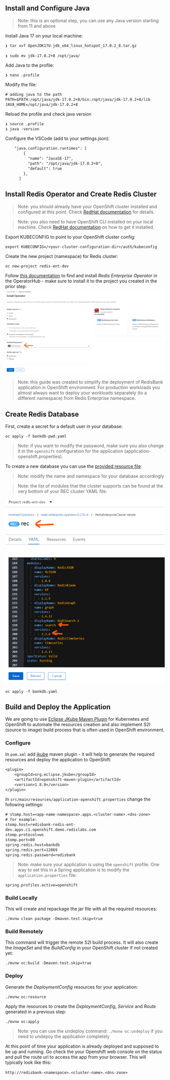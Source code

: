 ## Install and Configure Java

> Note: this is an optional step, you can use any Java version starting from 11 and above

Install Java 17 on your local machine:
```
❯ tar xvf OpenJDK17U-jdk_x64_linux_hotspot_17.0.2_8.tar.gz

❯ sudo mv jdk-17.0.2+8 /opt/java/
```

Add Java to the profile:
```
❯ nano .profile
```

Modify the file:
```
# adding java to the path
PATH=$PATH:/opt/java/jdk-17.0.2+8/bin:/opt/java/jdk-17.0.2+8/lib
JAVA_HOME=/opt/java/jdk-17.0.2+8
```

Reload the profile and check java version
```
❯ source .profile
❯ java -version
```

Configure the VSCode (add to your settings.json):

```
    "java.configuration.runtimes": [
        {
          "name": "JavaSE-17",
          "path": "/opt/java/jdk-17.0.2+8",
          "default": true
        },
      ]
```

## Install Redis Operator and Create Redis Cluster

> Note: you should already have your OpenShift cluster installed and configured at this point. Check [RedHat documentation](https://docs.openshift.com/container-platform/4.9/installing/index.html) for details.

> Note: you also need to have OpenShift CLI installed on your local machine. Check [RedHat documentation](https://docs.openshift.com/container-platform/4.9/cli_reference/openshift_cli/getting-started-cli.html) on how to get it installed.

Export KUBECONFIG to point to your OpenShift cluster config:
```
export KUBECONFIG=/<your-cluster-configuration-dir>/auth/kubeconfig
```

Create the new project (namespace) for Redis cluster:
```
oc new-project redis-ent-dev
```
Follow [this documentation](https://github.com/RedisLabs/redis-enterprise-k8s-docs/tree/master/openshift/OLM) to find and install _Redis Enterprise Operator_ in the OperatorHub - make sure to install it to the project you created in the prior step:
![](images/install_operator.png)

> Note: this guide was created to simplify the deployment of RedisBank application in OpenShift environment. For production workloads you almost always want to deploy your workloads separately (to a different namespace) from Redis Enterprise namespace. 

## Create Redis Database

First, create a secret for a default user in your database:

```
oc apply -f bankdb-pwd.yaml
```

> Note: if you want to modify the password, make sure you also change it in the `openshift` configuration for the application (application-openshift.properties).

To create a new database you can use the [provided resource file](bankdb.yaml):

> Note: modify the name and namespace for your database accordingly

> Note: the list of modules that the cluster supports can be found at the very bottom of your REC cluster YAML file:

![](images/modules_versions.png)

```
oc apply -f bankdb.yaml
```

## Build and Deploy the Application

We are going to use [Eclipse JKube Maven Plugin](https://www.eclipse.org/jkube/docs/openshift-maven-plugin#_configuration) for Kubernetes and OpenShift to automate the resources creation and also implement S2I (source to image) build process that is often used in OpenShift environment.

### Configure

In `pom.xml` add [jkube](https://github.com/eclipse/jkube/tree/master/openshift-maven-plugin) maven plugin - it will help to generate the required resources and deploy the application to OpenShift:

```
<plugin>
	<groupId>org.eclipse.jkube</groupId>
	<artifactId>openshift-maven-plugin</artifactId>
	<version>1.8.0</version>
</plugin>
```

In `src/main/resources/application-openshift.properties` change the following settings:

```
# stomp.host=<app-name-namespace>.apps.<cluster-name>.<dns-zone>
# for example:
stomp.host=redisbank-redis-ent-dev.apps.c1.openshift.demo.redislabs.com
stomp.protocol=ws
stomp.port=80
spring.redis.host=bankdb
spring.redis.port=12869
spring.redis.password=redisbank
```

> Note: make sure your application is using the `openshift` profile. One way to set this in a Spring application is to modify the `application.properties` file:

```
spring.profiles.active=openshift
```

### Build Locally

This will create and repackage the jar file with all the required resources:

```
./mvnw clean package -Dmaven.test.skip=true
```

### Build Remotely

This command will trigger the remote S2I build process. It will also create the _ImageSet_ and the _BuildConfig_ in your OpenShift cluster if not created yet:

```
./mvnw oc:build -Dmaven.test.skip=true 
```

### Deploy

Generate the _DeploymentConfig_ resources for your application:
```
./mvnw oc:resource
```

Apply the resources to create the _DeploymentConfig_, _Service_ and _Route_ generated in a previous step:

```
./mvnw oc:apply
```

> Note: you can use the undeploy command: `./mvnw oc:undeploy` if you need to undepoy the application completely

At this point of time your application is already deployed and supposed to be up and running. Go check the your Openshift web console on the status and pull the route url to access the app from your browser. This will typically look like this:

`http://redisbank-<namespace>.<cluster-name>.<dns-zone>`